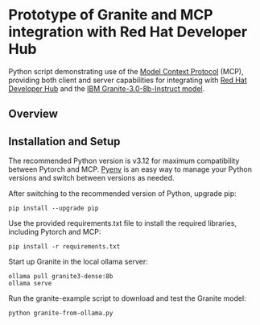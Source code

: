 # Prototype of Granite and MCP integration with Red Hat Developer Hub

Python script demonstrating use of the [Model Context Protocol](https://modelcontextprotocol.io) (MCP), providing both client and server capabilities for integrating with [Red Hat Developer Hub](https://developers.redhat.com/rhdh/overview) and the [IBM Granite-3.0-8b-Instruct model](https://huggingface.co/ibm-granite/granite-3.0-8b-instruct).

## Overview

## Installation and Setup

The recommended Python version is v3.12 for maximum compatibility between Pytorch and MCP.  [Pyenv](https://github.com/pyenv/pyenv) is an easy way to manage your Python versions and switch between versions as needed.

After switching to the recommended version of Python, upgrade pip:
```
pip install --upgrade pip
```

Use the provided requirements.txt file to install the required libraries, including Pytorch and MCP:
```
pip install -r requirements.txt
```

Start up Granite in the local ollama server:
```
ollama pull granite3-dense:8b
ollama serve
```

Run the granite-example script to download and test the Granite model:
```
python granite-from-ollama.py
```